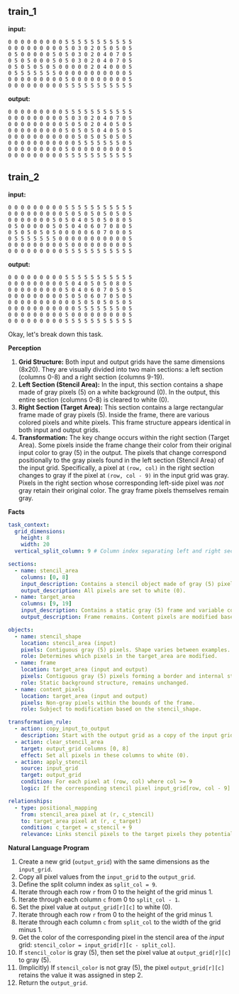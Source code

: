 
## train_1

**input:**
```
0 0 0 0 0 0 0 0 0 5 5 5 5 5 5 5 5 5 5 5
0 0 0 0 0 0 0 0 0 5 0 3 0 2 0 5 0 5 0 5
0 5 0 0 0 0 0 5 0 5 0 3 0 2 0 4 0 7 0 5
0 5 0 5 0 0 0 5 0 5 0 3 0 2 0 4 0 7 0 5
0 5 0 5 0 5 0 5 0 0 0 0 0 2 0 4 0 0 0 5
0 5 5 5 5 5 5 5 0 0 0 0 0 0 0 0 0 0 0 5
0 0 0 0 0 0 0 0 0 5 0 0 0 0 0 0 0 0 0 5
0 0 0 0 0 0 0 0 0 5 5 5 5 5 5 5 5 5 5 5
```


**output:**
```
0 0 0 0 0 0 0 0 0 5 5 5 5 5 5 5 5 5 5 5
0 0 0 0 0 0 0 0 0 5 0 3 0 2 0 4 0 7 0 5
0 0 0 0 0 0 0 0 0 5 0 5 0 2 0 4 0 5 0 5
0 0 0 0 0 0 0 0 0 5 0 5 0 5 0 4 0 5 0 5
0 0 0 0 0 0 0 0 0 0 0 5 0 5 0 5 0 5 0 5
0 0 0 0 0 0 0 0 0 0 0 5 5 5 5 5 5 5 0 5
0 0 0 0 0 0 0 0 0 5 0 0 0 0 0 0 0 0 0 5
0 0 0 0 0 0 0 0 0 5 5 5 5 5 5 5 5 5 5 5
```


## train_2

**input:**
```
0 0 0 0 0 0 0 0 0 5 5 5 5 5 5 5 5 5 5 5
0 0 0 0 0 0 0 0 0 5 0 5 0 5 0 5 0 5 0 5
0 0 0 0 0 0 0 5 0 5 0 4 0 5 0 5 0 8 0 5
0 5 0 0 0 0 0 5 0 5 0 4 0 6 0 7 0 8 0 5
0 5 0 5 0 5 0 5 0 0 0 0 0 6 0 7 0 0 0 5
0 5 5 5 5 5 5 5 0 0 0 0 0 0 0 0 0 0 0 5
0 0 0 0 0 0 0 0 0 5 0 0 0 0 0 0 0 0 0 5
0 0 0 0 0 0 0 0 0 5 5 5 5 5 5 5 5 5 5 5
```


**output:**
```
0 0 0 0 0 0 0 0 0 5 5 5 5 5 5 5 5 5 5 5
0 0 0 0 0 0 0 0 0 5 0 4 0 5 0 5 0 8 0 5
0 0 0 0 0 0 0 0 0 5 0 4 0 6 0 7 0 5 0 5
0 0 0 0 0 0 0 0 0 5 0 5 0 6 0 7 0 5 0 5
0 0 0 0 0 0 0 0 0 0 0 5 0 5 0 5 0 5 0 5
0 0 0 0 0 0 0 0 0 0 0 5 5 5 5 5 5 5 0 5
0 0 0 0 0 0 0 0 0 5 0 0 0 0 0 0 0 0 0 5
0 0 0 0 0 0 0 0 0 5 5 5 5 5 5 5 5 5 5 5
```

Okay, let's break down this task.

**Perception**

1.  **Grid Structure:** Both input and output grids have the same dimensions (8x20). They are visually divided into two main sections: a left section (columns 0-8) and a right section (columns 9-19).
2.  **Left Section (Stencil Area):** In the input, this section contains a shape made of gray pixels (5) on a white background (0). In the output, this entire section (columns 0-8) is cleared to white (0).
3.  **Right Section (Target Area):** This section contains a large rectangular frame made of gray pixels (5). Inside the frame, there are various colored pixels and white pixels. This frame structure appears identical in both input and output grids.
4.  **Transformation:** The key change occurs within the right section (Target Area). Some pixels inside the frame change their color from their original input color to gray (5) in the output. The pixels that change correspond positionally to the gray pixels found in the left section (Stencil Area) of the input grid. Specifically, a pixel at `(row, col)` in the right section changes to gray if the pixel at `(row, col - 9)` in the input grid was gray. Pixels in the right section whose corresponding left-side pixel was *not* gray retain their original color. The gray frame pixels themselves remain gray.

**Facts**


```yaml
task_context:
  grid_dimensions:
    height: 8
    width: 20
  vertical_split_column: 9 # Column index separating left and right sections

sections:
  - name: stencil_area
    columns: [0, 8]
    input_description: Contains a stencil object made of gray (5) pixels on a white (0) background.
    output_description: All pixels are set to white (0).
  - name: target_area
    columns: [9, 19]
    input_description: Contains a static gray (5) frame and variable content pixels (various colors).
    output_description: Frame remains. Content pixels are modified based on the stencil area.

objects:
  - name: stencil_shape
    location: stencil_area (input)
    pixels: Contiguous gray (5) pixels. Shape varies between examples.
    role: Determines which pixels in the target_area are modified.
  - name: frame
    location: target_area (input and output)
    pixels: Contiguous gray (5) pixels forming a border and internal structure.
    role: Static background structure, remains unchanged.
  - name: content_pixels
    location: target_area (input and output)
    pixels: Non-gray pixels within the bounds of the frame.
    role: Subject to modification based on the stencil_shape.

transformation_rule:
  - action: copy_input_to_output
    description: Start with the output grid as a copy of the input grid.
  - action: clear_stencil_area
    target: output_grid columns [0, 8]
    effect: Set all pixels in these columns to white (0).
  - action: apply_stencil
    source: input_grid
    target: output_grid
    condition: For each pixel at (row, col) where col >= 9
    logic: If the corresponding stencil pixel input_grid[row, col - 9] is gray (5), set output_grid[row, col] to gray (5). Otherwise, output_grid[row, col] keeps its copied value.

relationships:
  - type: positional_mapping
    from: stencil_area pixel at (r, c_stencil)
    to: target_area pixel at (r, c_target)
    condition: c_target = c_stencil + 9
    relevance: Links stencil pixels to the target pixels they potentially modify.
```


**Natural Language Program**

1.  Create a new grid (`output_grid`) with the same dimensions as the `input_grid`.
2.  Copy all pixel values from the `input_grid` to the `output_grid`.
3.  Define the split column index as `split_col = 9`.
4.  Iterate through each row `r` from 0 to the height of the grid minus 1.
5.  Iterate through each column `c` from 0 to `split_col - 1`.
6.  Set the pixel value at `output_grid[r][c]` to white (0).
7.  Iterate through each row `r` from 0 to the height of the grid minus 1.
8.  Iterate through each column `c` from `split_col` to the width of the grid minus 1.
9.  Get the color of the corresponding pixel in the stencil area of the *input* grid: `stencil_color = input_grid[r][c - split_col]`.
10. If `stencil_color` is gray (5), then set the pixel value at `output_grid[r][c]` to gray (5).
11. (Implicitly) If `stencil_color` is not gray (5), the pixel `output_grid[r][c]` retains the value it was assigned in step 2.
12. Return the `output_grid`.
